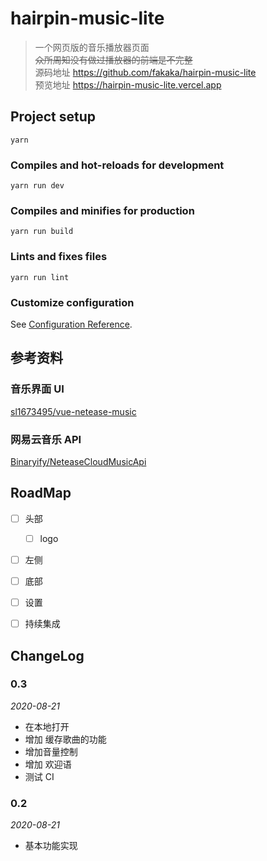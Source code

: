 # hairpin-music-lite
> 一个网页版的音乐播放器页面  
> ~~众所周知没有做过播放器的前端是不完整~~  
> 源码地址 <https://github.com/fakaka/hairpin-music-lite>  
> 预览地址 <https://hairpin-music-lite.vercel.app>  

## Project setup
```
yarn
```

### Compiles and hot-reloads for development
```
yarn run dev
```

### Compiles and minifies for production
```
yarn run build
```

### Lints and fixes files
```
yarn run lint
```

### Customize configuration
See [Configuration Reference](https://cli.vuejs.org/config/).



## 参考资料

### 音乐界面 UI
[sl1673495/vue-netease-music](https://github.com/sl1673495/vue-netease-music)

### 网易云音乐 API 
[Binaryify/NeteaseCloudMusicApi](https://github.com/Binaryify/NeteaseCloudMusicApi)


## RoadMap
- [ ] 头部
    - [ ] logo
- [ ] 左侧
- [ ] 底部
- [ ] 设置
- [ ] 持续集成


## ChangeLog

### 0.3
*2020-08-21*

- 在本地打开
- 增加 缓存歌曲的功能
- 增加音量控制
- 增加 欢迎语
- 测试 CI

### 0.2
*2020-08-21*

- 基本功能实现
